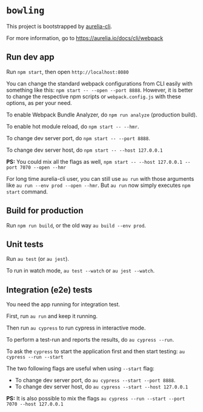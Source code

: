 # `bowling`

This project is bootstrapped by [aurelia-cli](https://github.com/aurelia/cli).

For more information, go to https://aurelia.io/docs/cli/webpack

## Run dev app

Run `npm start`, then open `http://localhost:8080`

You can change the standard webpack configurations from CLI easily with something like this: `npm start -- --open --port 8888`. However, it is better to change the respective npm scripts or `webpack.config.js` with these options, as per your need.

To enable Webpack Bundle Analyzer, do `npm run analyze` (production build).

To enable hot module reload, do `npm start -- --hmr`.

To change dev server port, do `npm start -- --port 8888`.

To change dev server host, do `npm start -- --host 127.0.0.1`

**PS:** You could mix all the flags as well, `npm start -- --host 127.0.0.1 --port 7070 --open --hmr`

For long time aurelia-cli user, you can still use `au run` with those arguments like `au run --env prod --open --hmr`. But `au run` now simply executes `npm start` command.

## Build for production

Run `npm run build`, or the old way `au build --env prod`.

## Unit tests

Run `au test` (or `au jest`).

To run in watch mode, `au test --watch` or `au jest --watch`.

## Integration (e2e) tests

You need the app running for integration test.

First, run `au run` and keep it running.

Then run `au cypress` to run cypress in interactive mode.

To perform a test-run and reports the results, do `au cypress --run`.

To ask the `cypress` to start the application first and then start testing: `au cypress --run --start`

The two following flags are useful when using `--start` flag:
 * To change dev server port, do `au cypress --start --port 8888`.
 * To change dev server host, do `au cypress --start --host 127.0.0.1`


**PS:** It is also possible to mix the flags `au cypress --run --start --port 7070 --host 127.0.0.1`
